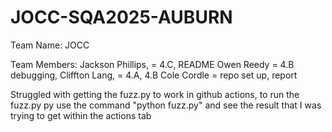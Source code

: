 # JOCC-SQA2025-AUBURN

Team Name: JOCC
 
Team Members:
Jackson Phillips, = 4.C, README
Owen Reedy = 4.B debugging,
Cliffton Lang, = 4.A, 4.B
Cole Cordle = repo set up, report 


Struggled with getting the fuzz.py to work in github actions, to run the fuzz.py py use the command "python fuzz.py" and see the result that I was trying to get within the actions tab
